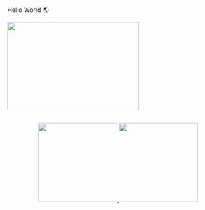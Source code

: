 Hello World 🌎

   <img src=https://miro.medium.com/max/900/1*q99J7XLYVWgOt69E8IuXqw.gif width="300" height="200">



##

<div align="center">
  <a href="https://github.com/D3DOK">
  <img height="180em" src="https://github-readme-stats.vercel.app/api?username=D3DOK&show_icons=true&theme=dark&include_all_commits=true&count_private=true"/>
  <img height="180em" src="https://github-readme-stats.vercel.app/api/top-langs/?username=D3DOK&layout=compact&langs_count=7&theme=dark"/>
</div>
  
 
  
<!--
**D3DOK/D3DOK** is a ✨ _special_ ✨ repository because its `README.md` (this file) appears on your GitHub profile.

Here are some ideas to get you started:

- 🔭 I’m currently working on ...
- 🌱 I’m currently learning ...
- 👯 I’m looking to collaborate on ...
- 🤔 I’m looking for help with ...
- 💬 Ask me about ...
- 📫 How to reach me: ...
- 😄 Pronouns: ...
- ⚡ Fun fact: ...
-->
